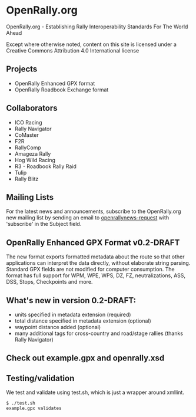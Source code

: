 # OpenRally.org
OpenRally.org - Establishing Rally Interoperability Standards For The World Ahead

Except where otherwise noted, content on this site is licensed under a Creative Commons Attribution 4.0 International license

## Projects
* OpenRally Enhanced GPX format
* OpenRally Roadbook Exchange format

## Collaborators
* ICO Racing
* Rally Navigator
* CoMaster
* F2R
* RallyComp
* Amageza Rally
* Hog Wild Racing
* R3 - Roadbook Rally Raid
* Tulip
* Rally Blitz

## Mailing Lists
For the latest news and announcements, subscribe to the OpenRally.org new mailing list by sending an email to [openrallynews-request](mailto:openrallynews-request@freelists.org?subject=subscribe) with 'subscribe' in the Subject field.

## OpenRally Enhanced GPX Format v0.2-DRAFT
The new format exports formatted metadata about the route so that other applications can interpret the data directly, without elaborate string parsing. Standard GPX fields are not modified for computer consumption. The format has full support for WPM, WPE, WPS, DZ, FZ, neutralizations, ASS, DSS, Stops, Checkpoints and more. 

## What's new in version 0.2-DRAFT:
* units specified in metadata extension (required)
* total distance specified in metadata extension (optional)
* waypoint distance added (optional)
* many additional tags for cross-country and road/stage rallies (thanks Rally Navigator)

## Check out example.gpx and openrally.xsd

## Testing/validation
We test and validate using test.sh, which is just a wrapper around xmllint.

```
$ ./test.sh 
example.gpx validates


